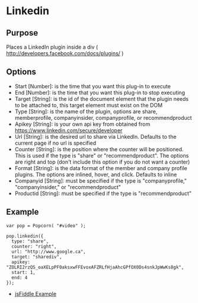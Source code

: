 # Linkedin #

## Purpose ##

Places a  LinkedIn plugin inside a div ( http://developers.facebook.com/docs/plugins/ )

## Options ##

* Start \[Number\]: is the time that you want this plug-in to execute
* End \[Number\]: is the time that you want this plug-in to stop executing
* Target \[String\]: is the id of the document element that the plugin needs to be attached to, this target element must exist on the DOM
* Type \[String\]: is the name of the plugin, options are share, memberprofile, companyinsider, companyprofile, or recommendproduct
* Apikey \[String\]: is your own api key from obtained from https://www.linkedin.com/secure/developer
* Url \[String\]: is the desired url to share via LinkedIn. Defaults to the current page if no url is specified
* Counter \[String\]: is the position where the counter will be positioned. This is used if the type is "share" or "recommendproduct". The options are right and top (don't include this option if you do not want a counter)
* Format \[String\]: is the data format of the member and company profile plugins. The options are inlined, hover, and click. Defaults to inline
* Companyid \[String\]: must be specified if the type is "companyprofile," "companyinsider," or "recommendproduct"
* Productid \[String\]: must be specified if the type is "recommendproduct"

## Example ##

    var pop = Popcorn( "#video" );

    pop.linkedin({
      type: "share",
      counter: "right",
      url: "http://www.google.ca",
      target: "sharediv",
      apikey: "ZOLRI2rzQS_oaXELpPF0aksxwFFEvoxAFZRLfHjaAhcGPfOX0Ds4snkJpWwKs8gk",
      start: 1,
      end: 4
    });

* [jsFiddle Example](http://jsfiddle.net/popcornjs/xCZUB/)

